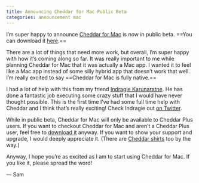 ```yaml
---
title: Announcing Cheddar for Mac Public Beta
categories: announcement mac
---
```


I’m super happy to announce [Cheddar for Mac](https://cheddarapp.com/mac) is now in public beta. ==You can download it [here](https://cheddarapp.com/mac).==

There are a lot of things that need more work, but overall, I’m super happy with how it’s coming along so far. It was really important to me while planning Cheddar for Mac that it was actually a Mac app. I wanted it to feel like a Mac app instead of some silly hybrid app that doesn’t work that well. I’m really excited to say ==Cheddar for Mac is fully native.==

I had a lot of help with this from my friend [Indragie Karunaratne](http://indragie.com/). He has done a fantastic job executing some crazy stuff that I would have never thought possible. This is the first time I’ve had some full time help with Cheddar and I think that’s really exciting! Check Indragie out [on Twitter](https://twitter.com/indragie).

While in public beta, Cheddar for Mac will only be available to Cheddar Plus users. If you want to checkout Cheddar for Mac and aren’t a Cheddar Plus user, feel free to [download it](https://cheddarapp.com/mac) anyway. If you want to show your support and upgrade, I would deeply appreciate it. (There are [Cheddar shirts](https://cheddarapp.com/store) too by the way.)

Anyway, I hope you’re as excited as I am to start using Cheddar for Mac. If you like it, please spread the word!

— Sam
